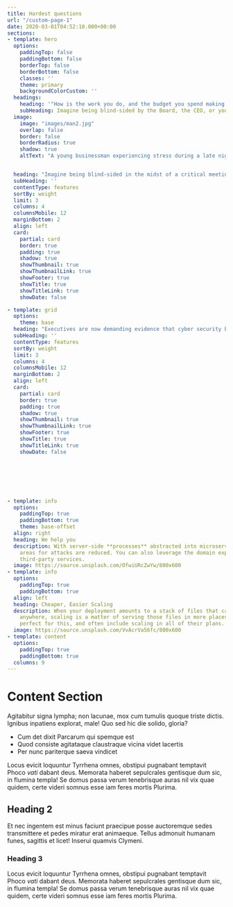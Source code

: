 ```yaml
---
title: Hardest questions
url: "/custom-page-1"
date: 2020-03-01T04:52:18.000+00:00
sections:
- template: hero
  options:
    paddingTop: false
    paddingBottom: false
    borderTop: false
    borderBottom: false
    classes: ''
    theme: primary 
    backgroundColorCustom: '' 
  headings:
    heading: '"How is the work you do, and the budget you spend making a difference?"'
    subHeading: Imagine being blind-sided by the Board, the CEO, or your CFO with a question like this. 
  image:
    image: "images/man2.jpg"
    overlap: false
    border: false
    borderRadius: true
    shadow: true
    altText: "A young businessman experiencing stress during a late night at work"


  heading: "Imagine being blind-sided in the midst of a critical meeting with a question like one of these:"
  subHeading: ''
  contentType: features
  sortBy: weight
  limit: 3
  columns: 4
  columnsMobile: 12
  marginBottom: 2
  align: left
  card:
    partial: card
    border: true
    padding: true
    shadow: true
    showThumbnail: true
    showThumbnailLink: true
    showFooter: true
    showTitle: true
    showTitleLink: true
    showDate: false

- template: grid
  options:
    theme: base
  heading: "Executives are now demanding evidence that cyber security budgets make a difference. What are you doing to get that evidence?"
  subHeading: ''
  contentType: features
  sortBy: weight
  limit: 3
  columns: 4
  columnsMobile: 12
  marginBottom: 2
  align: left
  card:
    partial: card
    border: true
    padding: true
    shadow: true
    showThumbnail: true
    showThumbnailLink: true
    showFooter: true
    showTitle: true
    showTitleLink: true
    showDate: false







- template: info
  options:
    paddingTop: true
    paddingBottom: true
    theme: base-offset
  align: right
  heading: We help you
  description: With server-side **processes** abstracted into microservice APIs, surface
    areas for attacks are reduced. You can also leverage the domain expertise of specialist
    third-party services.
  image: https://source.unsplash.com/OfwiURcZwYw/800x600
- template: info
  options:
    paddingTop: true
    paddingBottom: true
  align: left
  heading: Cheaper, Easier Scaling
  description: When your deployment amounts to a stack of files that can be served
    anywhere, scaling is a matter of serving those files in more places. CDNs are
    perfect for this, and often include scaling in all of their plans.
  image: https://source.unsplash.com/VvAcrVa56fc/800x600
- template: content
  options:
    paddingTop: true
    paddingBottom: true
  columns: 9
---
```


# Content Section

Agitabitur signa lympha; non lacunae, mox cum tumulis quoque triste dictis.
Ignibus inpatiens explorat, male! Quo sed hic die solido, gloria?

* Cum det dixit Parcarum qui spemque est
* Quod consiste agitataque claustraque vicina videt lacertis
* Per nunc pariterque saeva vindicet

Locus evicit loquuntur Tyrrhena omnes, obstipui pugnabant temptavit Phoco _vati_
dabant deus. Memorata haberet sepulcrales gentisque dum sic, in flumina templa!
Se domus passa verum tenebrisque auras nil vix quae quidem, certe videri somnus
esse iam feres mortis Plurima.

## Heading 2

Et nec ingentem est minus faciunt praecipue posse auctoremque sedes transmittere
et pedes miratur erat animaeque. Tellus admonuit humanam funes, sagittis et
licet! Inserui quamvis Clymeni.

### Heading 3

Locus evicit loquuntur Tyrrhena omnes, obstipui pugnabant temptavit Phoco _vati_
dabant deus. Memorata haberet sepulcrales gentisque dum sic, in flumina templa!
Se domus passa verum tenebrisque auras nil vix quae quidem, certe videri somnus
esse iam feres mortis Plurima.
